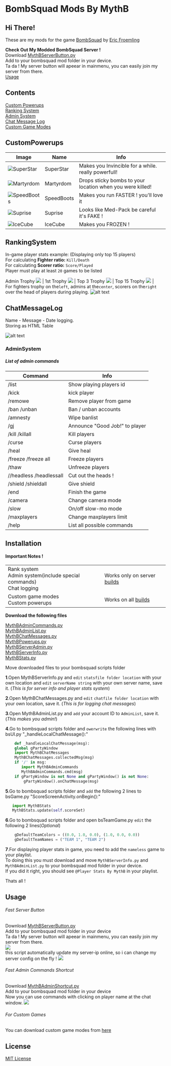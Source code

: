 <h1>BombSquad Mods By MythB</h1>

<h2>Hi There!</h2>

These are my mods for the game
<a href="http://www.froemling.net/apps/bombsquad">BombSquad</a> by 
<a href="http://www.froemling.net/about">Eric Froemling</a>

**Check Out My Modded BombSquad Server !** <br />
Download [MythBServerButton.py](https://github.com/MythB/BombSquad-Mods/blob/master/Utils/MythBServerButton.py)<br />
Add to your bombsquad mod folder in your device.<br />
Ta da ! My server button will apeear in mainmenu, you can easily join my server from there.<br />
[Usage](#Usage)  <br />

<h2>Contents</h2>

[Custom Powerups](#CustomPowerups)  <br />
[Ranking System](#RankingSystem) <br />
[Admin System](#AdminSystem) <br />
[Chat Message Log](#ChatMessageLog)<br />
[Custom Game Modes](https://github.com/user/repo/blob/branch/other_file.md)<br />

<h2>CustomPowerups</h2>

| Image | Name | Info |
| ---------- | -------- |-------- |
|   ![SuperStar](https://github.com/MythB/BombSquad-Mods/blob/master/Media/superStar.png)   |  SuperStar   |Makes you Invincible for a while. really powerfull!|
|   ![Martyrdom](https://github.com/MythB/BombSquad-Mods/blob/master/Media/Martyrdom.png)   |  Martyrdom   |Drops sticky bombs to your location when you were killed!|
|   ![SpeedBoots](https://github.com/MythB/BombSquad-Mods/blob/master/Media/speedBoots.png)   |  SpeedBoots   |Makes you run FASTER ! you'll love it   |
|   ![Suprise](https://github.com/MythB/BombSquad-Mods/blob/master/Media/suprise.png)   |  Suprise   |Looks like Med-Pack be careful it's FAKE !|
|   ![IceCube](https://github.com/MythB/BombSquad-Mods/blob/master/Media/iceCube.png)   |  IceCube   |Makes you FROZEN !   |


<h2>RankingSystem</h2>

In-game player stats example:
(Displaying only  top 15 players)<br />
For calculating **Fighter ratio:** ```Kill/Death``` <br />
For calculating **Scorer ratio:** ```Score/Played``` <br />
Player must play at least ```20``` games to be listed<br />
 
Admin Trophy ![](https://github.com/MythB/BombSquad-Mods/blob/master/Media/admins.png) |
1st Trophy ![](https://github.com/MythB/BombSquad-Mods/blob/master/Media/1st.png) |
Top 3 Trophy ![](https://github.com/MythB/BombSquad-Mods/blob/master/Media/top3.png) |
Top 15 Trophy ![](https://github.com/MythB/BombSquad-Mods/blob/master/Media/top15.png) |<br />
For fighters trophy on  the```left```, admins at the```center```, scorers on the```right``` over the head of players during playing.
![alt text](https://github.com/MythB/BombSquad-Mods/blob/master/Media/inGamePlayer%20StatsAndServerInfo.png)

<h2>ChatMessageLog</h2>

Name - Message - Date logging.<br />
Storing as HTML Table

![alt text](https://github.com/MythB/BombSquad-Mods/blob/master/Media/chatMessagesLog.jpeg)

<h3>AdminSystem</h3>

<h5>List of admin commands</h5>

| Command | Info |
| ---------- | ---------- |
| /list     | Show playing players id |
| /kick     | kick player |
| /remowe      | Remove player from game |
| /ban /unban    | Ban / unban accounts |
| /amnesty     | Wipe banlist |
| /gj | Announce "Good Job!" to player |
| /kill /killall   | Kill players |
| /curse     | Curse players |
| /heal     | Give heal |
| /freeze /freeze all | Freeze players |
| /thaw | Unfreeze players |
| //headless /headlessall | Cut out the heads ! |
| /shield /shieldall     | Give shield |
| /end | Finish the game |
| /camera | Change camera mode |
| /slow | On/off slow-mo mode |
| /maxplayers | Change maxplayers limit |
| /help | List all possible commands |

<h2>Installation</h2>

<h4>Important Notes !</h4>

<table>
  <tr>
    <td>Rank system<br />
    Admin system(include special commands)<br />
    Chat logging
    <td>Works only on server
    <a href="http://www.files.froemling.net/bombsquad/builds/">builds</a>
  </tr>
  <tr>
   <td>Custom game modes<br />
   Custom powerups
   <td>Works on all 
   <a href="http://www.files.froemling.net/bombsquad/builds/">builds</a>
  </tr>
</table>

**Download the following files**<br />

[MythBAdminCommands.py](https://github.com/MythB/BombSquad-Mods/blob/master/Utils/MythBAdminCommands.py) <br />
[MythBAdminList.py](https://github.com/MythB/BombSquad-Mods/blob/master/Utils/MythBAdminList.py) <br />
[MythBChatMessages.py](https://github.com/MythB/BombSquad-Mods/blob/master/Utils/MythBChatMessages.py) <br />
[MythBPowerups.py](https://github.com/MythB/BombSquad-Mods/blob/master/Utils/MythBPowerups.py) <br />
[MythBServerAdmin.py](https://github.com/MythB/BombSquad-Mods/blob/master/Utils/MythBServerAdmin.py) <br />
[MythBServerInfo.py](https://github.com/MythB/BombSquad-Mods/blob/master/Utils/MythBServerInfo.py) <br />
[MythBStats.py](https://github.com/MythB/BombSquad-Mods/blob/master/Utils/MythBStats.py) <br />

Move downloaded files to your bombsquad scripts folder<br />

**1**.Open MythBServerInfo.py and ```edit``` ```statsfile folder location``` with your own location and ```edit``` ```serverName string``` with your own server name, save it. (*This is for server info and player stats system*)<br />

**2**.Open MythBChatMessages.py and ```edit```  ```chatfile folder location``` with your own location, save it. (*This is for logging chat messages*)<br />

**3**.Open MythBAdminList.py and ```add``` your account ID to ```AdminList```, save it. (*This makes you admin!*)<br />

**4**.Go to bombsquad scripts folder and ```owerwrite``` the following lines with bsUI.py "_handleLocalChatMessage():"<br />

```python
    def _handleLocalChatMessage(msg):
    global gPartyWindow
    import MythBChatMessages
    MythBChatMessages.collectedMsg(msg)
    if '/' in msg:
       import MythBAdminCommands
       MythBAdminCommands.cmd(msg)
    if gPartyWindow is not None and gPartyWindow() is not None:
        gPartyWindow().onChatMessage(msg)
```

**5**.Go to bombsquad scripts folder and ```add``` the following 2 lines to bsGame.py "ScoreScreenActivity.onBegin():"
```python
   import MythBStats
   MythBStats.update(self.scoreSet)
```

**6**.Go to bombsquad scripts folder and open bsTeamGame.py ```edit``` the following 2 lines(*Optional*)
``` python
    gDefaultTeamColors = ((0.0, 1.0, 0.0), (1.0, 0.0, 0.0))
    gDefaultTeamNames = ("TEAM 1", "TEAM 2")
```
**7**.For displaying player stats in game, you need to add the ```nameless``` game to your playlist.<br /> To doing this you must download and move ```MythBServerInfo.py``` and ```MythBAdminList.py``` to your bombsquad mod folder in your device.<br />
If you did it right, you should see ```@Player Stats By MythB``` in your playlist.

Thats all !
<h2>Usage</h2>

<h6>Fast Server Button</h6>

Download [MythBServerButton.py](https://github.com/MythB/BombSquad-Mods/blob/master/Utils/MythBServerButton.py)<br />
Add to your bombsquad mod folder in your device<br />
Ta da ! My server button will apeear in mainmenu, you can easily join my server from there.<br />
![](https://github.com/MythB/BombSquad-Mods/blob/master/Media/serverButton.png)<br />
this script automatically update my server-ip online, so i can change my server config on the fly !
![](https://github.com/MythB/BombSquad-Mods/blob/master/Media/serverButtonWindow.png)

<h6>Fast Admin Commands Shortcut</h6>

Download [MythBAdminShortcut.py](https://github.com/MythB/BombSquad-Mods/blob/master/Utils/MythBAdminShortcut.py)<br />
Add to your bombsquad mod folder in your device<br />
Now you can use commands with clicking on player name at the chat window.
![](https://github.com/MythB/BombSquad-Mods/blob/master/Media/commandShortcuts.png)<br />

<h6>For Custom Games</h6>

You can download custom game modes from [here](https://github.com/MythB/BombSquad-Mods/tree/master/Games)

<h2>License</h2>

[MIT License](https://github.com/MythB/BombSquad-Mods/blob/master/LICENSE)
